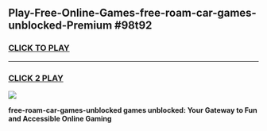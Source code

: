 
## Play-Free-Online-Games-free-roam-car-games-unblocked-Premium #98t92
<h3>
<a href="https://premium.freeplayer.one?title=free-roam-car-games-unblocked&ref=8M">CLICK TO PLAY</a></h3>
<hr>

<h3>
<a href="https://premium.freeplayer.one?title=free-roam-car-games-unblocked&ref=8M">CLICK 2 PLAY</a>
  
</h3>

<a href="https://premium.freeplayer.one?title=free-roam-car-games-unblocked&ref=8M"><img src="https://clearcache.store/games.png"></a>


**free-roam-car-games-unblocked games unblocked: Your Gateway to Fun and Accessible Online Gaming**
